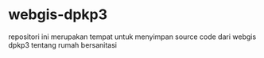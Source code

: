 # webgis-dpkp3
repositori ini merupakan tempat untuk menyimpan source code dari webgis dpkp3 tentang rumah bersanitasi
